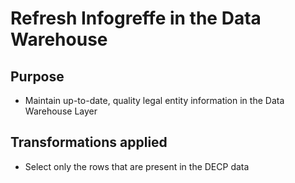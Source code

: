 # Refresh Infogreffe in the Data Warehouse
## Purpose
- Maintain up-to-date, quality legal entity information in the Data Warehouse Layer

## Transformations applied
- Select only the rows that are present in the DECP data